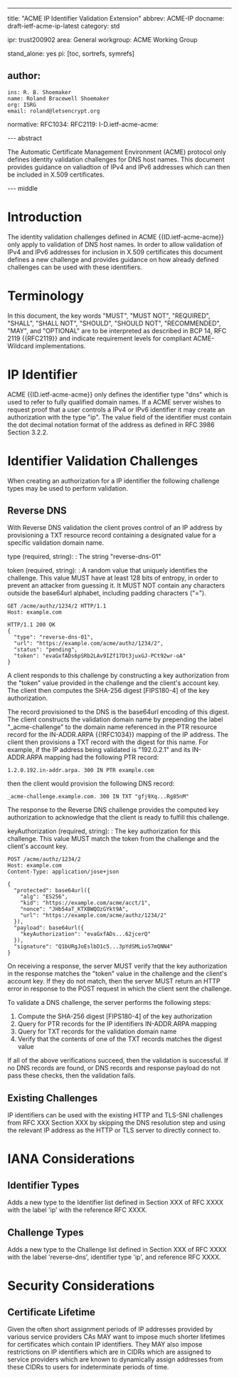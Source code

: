 ---
title: "ACME IP Identifier Validation Extension"
abbrev: ACME-IP
docname: draft-ietf-acme-ip-latest
category: std

ipr: trust200902
area: General
workgroup: ACME Working Group

stand_alone: yes
pi: [toc, sortrefs, symrefs]

author:
 -
    ins: R. B. Shoemaker
    name: Roland Bracewell Shoemaker
    org: ISRG
    email: roland@letsencrypt.org

normative:
  RFC1034:
  RFC2119:
  I-D.ietf-acme-acme:

--- abstract

The Automatic Certificate Management Environment (ACME) protocol only defines
identity validation challenges for DNS host names. This document provides
guidance on valiadtion of IPv4 and IPv6 addresses which can then be included
in X.509 certificates.

--- middle

# Introduction

The identity validation challenges defined in ACME {{ID.ietf-acme-acme}} only
apply to validation of DNS host names. In order to allow validation of IPv4
and IPv6 addresses for inclusion in X.509 certificates this document defines
a new challenge and provides guidance on how already defined challenges can
be used with these identifiers.

# Terminology

In this document, the key words "MUST", "MUST NOT", "REQUIRED", "SHALL", "SHALL
NOT", "SHOULD", "SHOULD NOT", "RECOMMENDED", "MAY", and "OPTIONAL" are to be
interpreted as described in BCP 14, RFC 2119 {{RFC2119}} and indicate
requirement levels for compliant ACME-Wildcard implementations.

# IP Identifier

ACME {{ID.ietf-acme-acme}} only defines the identifier type "dns" which is used
to refer to fully qualified domain names. If a ACME server wishes to request
proof that a user controls a IPv4 or IPv6 identifier it may create an
authorization with the type "ip". The value field of the identifier must contain
the dot decimal notation format of the address as defined in RFC 3986 Section
3.2.2.

# Identifier Validation Challenges

When creating an authorization for a IP identifier the following challenge types
may be used to perform validation.

## Reverse DNS

With Reverse DNS validation the client proves control of an IP address by
provisioning a TXT resource record containing a designated value for a
specific validation domain name.

type (required, string):
: The string "reverse-dns-01"

token (required, string):
: A random value that uniquely identifies the challenge.  This value MUST have
at least 128 bits of entropy, in order to prevent an attacker from guessing it.
It MUST NOT contain any characters outside the base64url alphabet, including
padding characters ("=").

~~~~~~~~~~
GET /acme/authz/1234/2 HTTP/1.1
Host: example.com

HTTP/1.1 200 OK
{
  "type": "reverse-dns-01",
  "url": "https://example.com/acme/authz/1234/2",
  "status": "pending",
  "token": "evaGxfADs6pSRb2LAv9IZf17Dt3juxGJ-PCt92wr-oA"
}
~~~~~~~~~~

A client responds to this challenge by constructing a key authorization from the
"token" value provided in the challenge and the client's account key.  The
client then computes the SHA-256 digest [FIPS180-4] of the key authorization.

The record provisioned to the DNS is the base64url encoding of this digest. The
client constructs the validation domain name by prepending the label
"_acme-challenge" to the domain name referenced in the PTR resource record for
the IN-ADDR.ARPA {{!RFC1034}} mapping of the IP address. The client then
provisions a TXT record with the digest for this name. For example, if the IP
address being validated is "192.0.2.1" and its IN-ADDR.ARPA mapping had the
following PTR record:

~~~~~~~~~~
1.2.0.192.in-addr.arpa. 300 IN PTR example.com
~~~~~~~~~~

then the client would provision the following DNS record:

~~~~~~~~~~
_acme-challenge.example.com. 300 IN TXT "gfj9Xq...Rg85nM"
~~~~~~~~~~

The response to the Reverse DNS challenge provides the computed key authorization
to acknowledge that the client is ready to fulfill this challenge.

keyAuthorization (required, string):
: The key authorization for this challenge.  This value MUST match the token
from the challenge and the client's account key.

~~~~~~~~~~
POST /acme/authz/1234/2
Host: example.com
Content-Type: application/jose+json

{
  "protected": base64url({
    "alg": "ES256",
    "kid": "https://example.com/acme/acct/1",
    "nonce": "JHb54aT_KTXBWQOzGYkt9A",
    "url": "https://example.com/acme/authz/1234/2"
  }),
  "payload": base64url({
    "keyAuthorization": "evaGxfADs...62jcerQ"
  }),
  "signature": "Q1bURgJoEslbD1c5...3pYdSMLio57mQNN4"
}
~~~~~~~~~~

On receiving a response, the server MUST verify that the key authorization in
the response matches the "token" value in the challenge and the client's account
key.  If they do not match, then the server MUST return an HTTP error in
response to the POST request in which the client sent the challenge.

To validate a DNS challenge, the server performs the following steps:

1. Compute the SHA-256 digest [FIPS180-4] of the key authorization
2. Query for PTR records for the IP identifiers IN-ADDR.ARPA mapping
2. Query for TXT records for the validation domain name
3. Verify that the contents of one of the TXT records matches the digest value

If all of the above verifications succeed, then the validation is successful.
If no DNS records are found, or DNS records and response payload do not pass these
checks, then the validation fails.

## Existing Challenges

IP identifiers can be used with the existing HTTP and TLS-SNI challenges from
RFC XXX Section XXX by skipping the DNS resolution step and using the relevant
IP address as the HTTP or TLS server to directly connect to.

# IANA Considerations

## Identifier Types

Adds a new type to the Identifier list defined in Section XXX of RFC XXXX with
the label 'ip' with the reference RFC XXXX.

## Challenge Types

Adds a new type to the Challenge list defined in Section XXX of RFC XXXX with
the label 'reverse-dns', identifier type 'ip', and reference RFC XXXX.

# Security Considerations

## Certificate Lifetime

Given the often short assignment periods of IP addresses provided by various
service providers CAs MAY want to impose much shorter lifetimes for certificates
which contain IP identifiers. They MAY also impose restrictions on IP
identifiers which are in CIDRs which are assigned to service providers which are
known to dynamically assign addresses from these CIDRs to users for
indeterminate periods of time.
